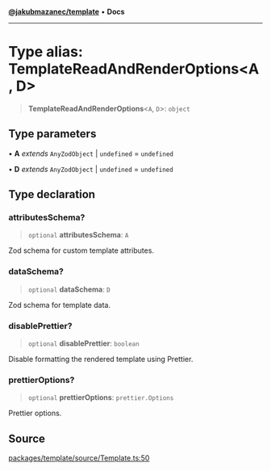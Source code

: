[**@jakubmazanec/template**](../README.md) • **Docs**

---

# Type alias: TemplateReadAndRenderOptions\<A, D\>

> **TemplateReadAndRenderOptions**\<`A`, `D`\>: `object`

## Type parameters

• **A** _extends_ `AnyZodObject` \| `undefined` = `undefined`

• **D** _extends_ `AnyZodObject` \| `undefined` = `undefined`

## Type declaration

### attributesSchema?

> `optional` **attributesSchema**: `A`

Zod schema for custom template attributes.

### dataSchema?

> `optional` **dataSchema**: `D`

Zod schema for template data.

### disablePrettier?

> `optional` **disablePrettier**: `boolean`

Disable formatting the rendered template using Prettier.

### prettierOptions?

> `optional` **prettierOptions**: `prettier.Options`

Prettier options.

## Source

[packages/template/source/Template.ts:50](https://github.com/jakubmazanec/js-tools/blob/4653f1571319b3537b5a901a19e171562b7727e5/packages/template/source/Template.ts#L50)
